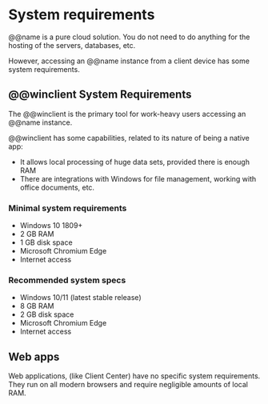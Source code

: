 # System requirements

@@name is a pure cloud solution.
You do not need to do anything for the hosting of the servers, databases, etc.

However, accessing an @@name instance from a client device has some system requirements.

## @@winclient System Requirements

The @@winclient is the primary tool for work-heavy users accessing an @@name instance.

@@winclient has some capabilities, related to its nature of being a native app:

* It allows local processing of huge data sets, provided there is enough RAM
* There are integrations with Windows for file management, working with office documents, etc.

### Minimal system requirements

* Windows 10 1809+
* 2 GB RAM
* 1 GB disk space
* Microsoft Chromium Edge
* Internet access

### Recommended system specs

* Windows 10/11 (latest stable release)
* 8 GB RAM
* 2 GB disk space
* Microsoft Chromium Edge
* Internet access

## Web apps

Web applications, (like Client Center) have no specific system requirements.
They run on all modern browsers and require negligible amounts of local RAM.
